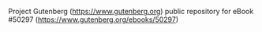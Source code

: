 Project Gutenberg (https://www.gutenberg.org) public repository for
eBook #50297 (https://www.gutenberg.org/ebooks/50297)

